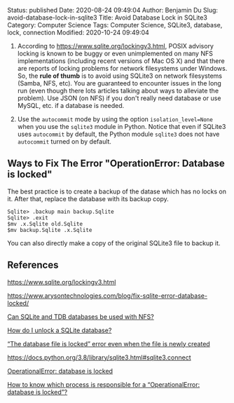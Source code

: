 Status: published
Date: 2020-08-24 09:49:04
Author: Benjamin Du
Slug: avoid-database-lock-in-sqlite3
Title: Avoid Database Lock in SQLite3
Category: Computer Science
Tags: Computer Science, SQLite3, database, lock, connection
Modified: 2020-10-24 09:49:04
1. According to https://www.sqlite.org/lockingv3.html,
    POSIX advisory locking is known to be buggy or even unimplemented on many NFS implementations 
    (including recent versions of Mac OS X) 
    and that there are reports of locking problems for network filesystems under Windows. 
    So, the **rule of thumb** is to avoid using SQLite3 on network filesystems (Samba, NFS, etc). 
    You are guaranteed to encounter issues in the long run 
    (even though there lots articles talking about ways to alleviate the problem).
    Use JSON (on NFS) if you don't really need database
    or use MySQL, etc. if a database is needed.

2. Use the `autocommit` mode by using the option `isolation_level=None` 
    when you use the `sqlite3` module in Python.
    Notice that even if SQLite3 uses `autocommit` by default,
    the Python module `sqlite3` does not have `autocommit` turned on by default.

## Ways to Fix The Error "OperationError: Database is locked" 

The best practice is to create a backup of the datase
which has no locks on it. 
After that, replace the database with its backup copy.
```
Sqlite> .backup main backup.Sqlite
Sqlite> .exit
$mv .x.Sqlite old.Sqlite
$mv backup.Sqlite .x.Sqlite
```

You can also directly make a copy of the original SQLite3 file to backup it.

## References 

https://www.sqlite.org/lockingv3.html

https://www.arysontechnologies.com/blog/fix-sqlite-error-database-locked/

[Can SQLite and TDB databases be used with NFS?](https://access.redhat.com/solutions/120733)

[How do I unlock a SQLite database?](https://stackoverflow.com/questions/151026/how-do-i-unlock-a-sqlite-database)

[“The database file is locked” error even when the file is newly created](https://forum.duplicati.com/t/the-database-file-is-locked-error-even-when-the-file-is-newly-created/6893)

https://docs.python.org/3.8/library/sqlite3.html#sqlite3.connect

[OperationalError: database is locked](https://stackoverflow.com/questions/3172929/operationalerror-database-is-locked/3172950#:~:text=OperationalError%3A%20database%20is%20locked%20errors,the%20lock%20the%20be%20released.)

[How to know which process is responsible for a “OperationalError: database is locked”?](https://stackoverflow.com/questions/53270520/how-to-know-which-process-is-responsible-for-a-operationalerror-database-is-lo/53470118#53470118)

